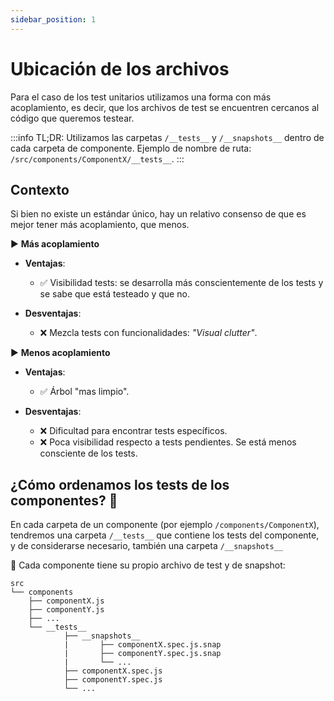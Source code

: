 ```yaml
---
sidebar_position: 1
---
```


# Ubicación de los archivos

Para el caso de los test unitarios utilizamos una forma con más acoplamiento, es decir, que los archivos de test
se encuentren cercanos al código que queremos testear.

:::info TL;DR:
Utilizamos las carpetas `/__tests__` y `/__snapshots__` dentro de cada carpeta de componente. Ejemplo de nombre
de ruta: `/src/components/ComponentX/__tests__`.
:::

## Contexto

Si bien no existe un estándar único, hay un relativo consenso de que es mejor tener más acoplamiento, que menos.

► **Más acoplamiento**

- **Ventajas**:

  - ✅ Visibilidad tests: se desarrolla más conscientemente de los tests y se sabe que está testeado y que no.

- **Desventajas**:

  - ❌ Mezcla tests con funcionalidades: _"Visual clutter"_.

► **Menos acoplamiento**

- **Ventajas**:

  - ✅ Árbol "mas limpio".

- **Desventajas**:

  - ❌ Dificultad para encontrar tests específicos.
  - ❌ Poca visibilidad respecto a tests pendientes. Se está menos consciente de los tests.

## ¿Cómo ordenamos los tests de los componentes? 🎯

En cada carpeta de un componente (por ejemplo `/components/ComponentX`), tendremos una
carpeta `/__tests__` que contiene los tests del componente, y de considerarse necesario,
también una carpeta `/__snapshots__`

📝 Cada componente tiene su propio archivo de test y de snapshot:

```
src
└── components
    ├── componentX.js
    ├── componentY.js
    ├── ...
    └── __tests__
            ├── __snapshots__
            |       ├── componentX.spec.js.snap
            |       ├── componentY.spec.js.snap
            |       └── ...
            ├── componentX.spec.js
            ├── componentY.spec.js
            └── ...

```
